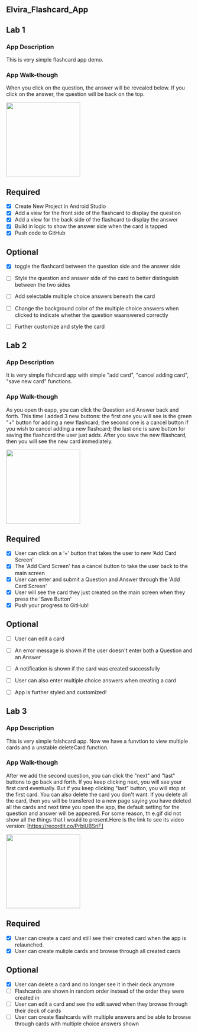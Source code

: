 ## Elvira_Flashcard_App  

## Lab 1

### App Description
This is very simple flashcard app demo.

### App Walk-though
When you click on the question, the answer will be revealed below. If you click on the answer, the question will be back on the top.

<img src="http://g.recordit.co/HhEop7v8n7.gif" width=200><br>


## Required
- [x] Create New Project in Android Studio
- [x] Add a view for the front side of the flashcard to display the question
- [x] Add a view for the back side of the flashcard to display the answer
- [x] Build in logic to show the answer side when the card is tapped
- [x] Push code to GitHub
## Optional
- [x] toggle the flashcard between the question side and the answer side
- [ ] Style the question and answer side of the card to better distinguish between the two sides
- [ ] Add selectable multiple choice answers beneath the card
- [ ] Change the background color of the multiple choice answers when clicked to indicate whether the question waanswered correctly
- [ ] Further customize and style the card



## Lab 2

### App Description
It is very simple flshcard app with simple "add card", "cancel adding card", "save new card" functions.

### App Walk-though
As you open th eapp, you can click the Question and Answer back and forth. This time I added 3 new buttons:  the first one you will see is the green "+" button for adding a new flashcard; the second one is a cancel button if you wish to cancel adding a new flashcard; the last one is save button for saving the flashcard the user just adds. After you save the new fllashcard, then you will see the new card immediately.

<img src="http://g.recordit.co/RyX5FK9P2X.gif" width=200><br>


## Required
- [X] User can click on a ‘+’ button that takes the user to new ‘Add Card Screen’
- [X] The 'Add Card Screen' has a cancel button to take the user back to the main screen
- [X] User can enter and submit a Question and Answer through the 'Add Card Screen'
- [X] User will see the card they just created on the main screen when they press the 'Save Button'
- [X] Push your progress to GitHub!

## Optional
- [ ] User can edit a card
- [ ] An error message is shown if the user doesn't enter both a Question and an Answer
- [ ] A notification is shown if the card was created successfully
- [ ] User can also enter multiple choice answers when creating a card
- [ ] App is further styled and customized!



## Lab 3

### App Description
This is very simple falshcard app. Now we have a funvtion to view multiple cards and a unstable deleteCard function.

### App Walk-though
After we add the second question, you can click the "next" and "last" buttons to go back and forth. If you keep clicking next, you will see your first card eventually. But if you keep clicking "last" button, you will stop at the first card. You can also delete the card you don't want. If you delete all the card, then you will be transfered to a new page saying you have deleted all the cards and next time you open the app, the default setting for the question and answer will be appeared.
For some reason, th e.gif did not show all the things that I would to present.Here is the link to see its video version: [https://recordit.co/PrbiUBSriF]

<img src="http://g.recordit.co/PrbiUBSriF.gif" width=200><br>


## Required
- [x] User can create a card and still see their created card when the app is relaunched.
- [x] User can create muliple cards and browse through all created cards

## Optional
- [x] User can delete a card and no longer see it in their deck anymore
- [ ] Flashcards are shown in random order instead of the order they were created in
- [ ] User can edit a card and see the edit saved when they browse through their deck of cards
- [ ] User can create flashcards with multiple answers and be able to browse through cards with multiple choice answers shown
